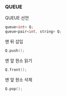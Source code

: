 ### QUEUE

QUEUE 선언
```c
queue<int> Q;
queue<pair<int, string> Q;
```

맨 뒤 삽입
```c
Q.push();
```

맨 앞 원소 읽기
```c
Q.front();
```

맨 앞 원소 삭제

```c
Q.pop();
```


